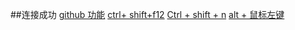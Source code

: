 ##连接成功
[github 功能](https://developer.github.com/)
[ctrl+ shift+f12](最大屏幕)
[Ctrl + shift + n](查找)
[alt + 鼠标左键](同时操作很多行)
